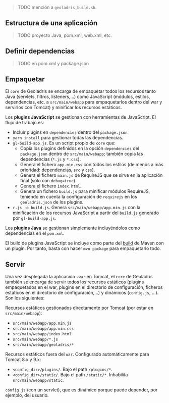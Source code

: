 > TODO mención a `geoladris_build.sh`.

## Estructura de una aplicación

> TODO proyecto Java, pom.xml, web.xml, etc.

## Definir dependencias

> TODO en pom.xml y package.json

## Empaquetar

El `core` de Geoladris se encarga de empaquetar todos los recursos tanto Java (servlets, filtros, listeners,...) como JavaScript (módulos, estilos, dependencias, etc. a `src/main/webapp` para empaquetarlos dentro del war y servirlos con Tomcat) y minificar los recursos estáticos.

Los **plugins JavaScript** se gestionan con herramientas de JavaScript. El flujo de trabajo es:

* Incluir plugins en `dependencies` dentro del `package.json`.
* `yarn install` para gestionar todas las dependencias.
* `gl-build-app.js`. Es un script propio de `core` que:
  * Copia los plugins definidos en la opción `dependencies` del `package.json` dentro de `src/main/webapp`; también copia las dependencias (`*.js` y `*.css`).
  * Genera el fichero `app.min.css` con  todos los estilos (de menos a más prioridad: dependencias, `src` y `css`).
  * Genera el fichero `main.js` de RequireJS que se sirve en la aplicación final (solo con `debug=true`).
  * Genera el fichero `index.html`.
  * Genera un fichero `build.js` para minificar módulos RequireJS, teniendo en cuenta la configuración de `requirejs` en los `geoladris.json` de los plugins.
* `r.js -o build.js`. Genera `src/main/webapp/app.min.js` con la minificación de los recursos JavaScript a partir del `build.js` generado por `gl-build-app.js`.

Los **plugins Java** se gestionan simplemente incluyéndolos como dependencias en el `pom.xml`.

El build de plugins JavaScript se incluye como parte del [build](https://github.com/geoladris/apps/blob/js_deps/demo/pom.xml#L119) de Maven con un plugin. Por tanto, basta con hacer `mvn package` para empaquetarlo todo.

## Servir

Una vez desplegada la aplicación `.war` en Tomcat, el `core` de Geoladris también se encarga de servir todos los recursos estáticos (plugins empaquetados en el war, plugins en el directorio de configuración, ficheros estáticos en el directorio de configuración,...) y dinámicos (`config.js`, ...). Son los siguientes:

Recursos estáticos gestionados directamente por Tomcat (por estar en `src/main/webapp`):

* `src/main/webapp/app.min.js`
* `src/main/webapp/app.min.css`
* `src/main/webapp/index.html`
* `src/main/webapp/*.js`
* `src/main/webapp/geoladris/*`

Recursos estáticos fuera del `war`. Configurado automáticamente para Tomcat 8.x y 9.x:

* `<config_dir>/plugins/`. Bajo el path `/plugins/*`.
* `<config_dir>/static/`. Bajo el path `/static/*`. Inhabilita `src/main/webapp/static`.

`config.js` (con un servlet), que es dinámico porque puede depender, por ejemplo, del usuario.
